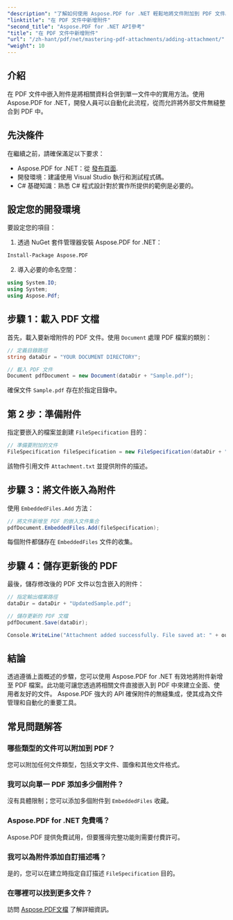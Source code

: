 ```yaml
---
"description": "了解如何使用 Aspose.PDF for .NET 輕鬆地將文件附加到 PDF 文件。按照我們的逐步指南，使用嵌入文件增強 PDF 功能。"
"linktitle": "在 PDF 文件中新增附件"
"second_title": "Aspose.PDF for .NET API參考"
"title": "在 PDF 文件中新增附件"
"url": "/zh-hant/pdf/net/mastering-pdf-attachments/adding-attachment/"
"weight": 10
---
```


## 介紹  

在 PDF 文件中嵌入附件是將相關資料合併到單一文件中的實用方法。使用 Aspose.PDF for .NET，開發人員可以自動化此流程，從而允許將外部文件無縫整合到 PDF 中。  

## 先決條件  

在繼續之前，請確保滿足以下要求：  

- Aspose.PDF for .NET：從 [發布頁面](https://releases。aspose.com/pdf/net/).  
- 開發環境：建議使用 Visual Studio 執行和測試程式碼。  
- C# 基礎知識：熟悉 C# 程式設計對於實作所提供的範例是必要的。  

## 設定您的開發環境  

要設定您的項目：  

1. 透過 NuGet 套件管理器安裝 Aspose.PDF for .NET：  
```bash
Install-Package Aspose.PDF
```  
2. 導入必要的命名空間：  

```csharp
using System.IO;
using System;
using Aspose.Pdf;
``` 

## 步驟 1：載入 PDF 文檔  

首先，載入要新增附件的 PDF 文件。使用 `Document` 處理 PDF 檔案的類別：  

```csharp
// 定義目錄路徑
string dataDir = "YOUR DOCUMENT DIRECTORY";

// 載入 PDF 文件
Document pdfDocument = new Document(dataDir + "Sample.pdf");
```  

確保文件 `Sample.pdf` 存在於指定目錄中。  

## 第 2 步：準備附件  

指定要嵌入的檔案並創建 `FileSpecification` 目的：  

```csharp
// 準備要附加的文件
FileSpecification fileSpecification = new FileSpecification(dataDir + "Attachment.txt", "Description of the attached file");
```  

該物件引用文件 `Attachment.txt` 並提供附件的描述。  

## 步驟 3：將文件嵌入為附件  

使用 `EmbeddedFiles.Add` 方法：  

```csharp
// 將文件新增至 PDF 的嵌入文件集合
pdfDocument.EmbeddedFiles.Add(fileSpecification);
```  

每個附件都儲存在 `EmbeddedFiles` 文件的收集。  

## 步驟 4：儲存更新後的 PDF  

最後，儲存修改後的 PDF 文件以包含嵌入的附件：  

```csharp
// 指定輸出檔案路徑
dataDir = dataDir + "UpdatedSample.pdf";

// 儲存更新的 PDF 文檔
pdfDocument.Save(dataDir);

Console.WriteLine("Attachment added successfully. File saved at: " + outputFile);
```  

## 結論  

透過遵循上面概述的步驟，您可以使用 Aspose.PDF for .NET 有效地將附件新增至 PDF 檔案。此功能可讓您透過將相關文件直接嵌入到 PDF 中來建立全面、使用者友好的文件。 Aspose.PDF 強大的 API 確保附件的無縫集成，使其成為文件管理和自動化的重要工具。  

## 常見問題解答  

### 哪些類型的文件可以附加到 PDF？  
您可以附加任何文件類型，包括文字文件、圖像和其他文件格式。  

### 我可以向單一 PDF 添加多少個附件？  
沒有具體限制；您可以添加多個附件到 `EmbeddedFiles` 收藏。  

### Aspose.PDF for .NET 免費嗎？  
Aspose.PDF 提供免費試用，但要獲得完整功能則需要付費許可。  

### 我可以為附件添加自訂描述嗎？  
是的，您可以在建立時指定自訂描述 `FileSpecification` 目的。  

### 在哪裡可以找到更多文件？  
訪問 [Aspose.PDF文檔](https://reference.aspose.com/pdf/net/) 了解詳細資訊。